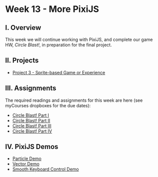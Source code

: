 # Week 13 - More PixiJS

## I. Overview
This week we will continue working with PixiJS, and complete our game HW, *Circle Blast!*, in preparation for the final project.

## II. Projects
- [Project 3 - Sprite-based Game or Experience](../projects/project3.md)

## III. Assignments
The required readings and assignments for this week are here (see myCourses dropboxes for the due dates):

- [Circle Blast! Part I](../notes/HW-circle-blast.md)
- [Circle Blast! Part II](../notes/HW-circle-blast-2.md)
- [Circle Blast! Part III](../notes/HW-circle-blast-3.md)
- [Circle Blast! Part IV](../notes/HW-circle-blast-4.md)

## IV. PixiJS Demos
- [Particle Demo](../notes/_files/particle-demo.zip)
- [Vector Demo](../notes/_files/PixiJS-vectors.zip)
- [Smooth Keyboard Control Demo](../notes/_files/smooth-keyboard-control.zip)
